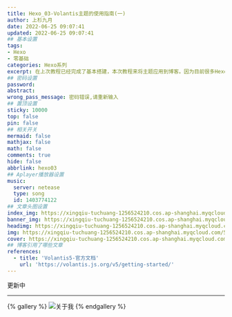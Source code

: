```yaml
---
title: Hexo_03-Volantis主题的使用指南(一)
author: 上杉九月
date: 2022-06-25 09:07:41
updated: 2022-06-25 09:07:41
## 基本设置
tags: 
- Hexo
- 零基础
categories: Hexo系列
excerpt: 在上次教程已经完成了基本搭建，本次教程来将主题应用到博客。因为目前很多Hexo主题都处于停更状态，我推荐使用Volantis主题或Butterfly主题。本教程仅介绍Volantis的使用方法。
## 密码设置
password: 
abstract: 
wrong_pass_message: 密码错误,请重新输入
## 置顶设置
sticky: 10000
top: false
pin: false
## 相关开关
mermaid: false
mathjax: false
math: false
comments: true
hide: false
abbrlink: hexo03
## Aplayer播放器设置
music:
  server: netease
  type: song
  id: 1403774122
## 文章头图设置
index_img: https://xingqiu-tuchuang-1256524210.cos.ap-shanghai.myqcloud.com/5199/Hexo/index_3.jpg
banner_img: https://xingqiu-tuchuang-1256524210.cos.ap-shanghai.myqcloud.com/5199/Hexo/index_3.jpg
headimg: https://xingqiu-tuchuang-1256524210.cos.ap-shanghai.myqcloud.com/5199/Hexo/index_3.jpg
img: https://xingqiu-tuchuang-1256524210.cos.ap-shanghai.myqcloud.com/5199/Hexo/index_3.jpg
cover: https://xingqiu-tuchuang-1256524210.cos.ap-shanghai.myqcloud.com/5199/Hexo/index_3.jpg
## 博客引用了哪些文章
references:
  - title: 'Volantis5-官方文档'
    url: 'https://volantis.js.org/v5/getting-started/'
---
```


更新中

---

{% gallery %}
![关于我](https://xingqiu-tuchuang-1256524210.cos.ap-shanghai.myqcloud.com/5199/about_me.png)
{% endgallery %}